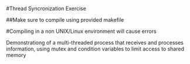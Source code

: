 #Thread Syncronization Exercise

##Make sure to compile using provided makefile

#Compiling in a non UNIX/Linux environment will cause errors

Demonstrationg of a multi-threaded process that receives and processes information, using mutex and condition variables to limit access to shared memory
